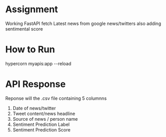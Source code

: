 # Assignment

Working FastAPI fetch Latest news from google news/twitters also adding sentimental score

# How to Run

hypercorn myapis:app --reload

# API Response

Reponse will the .csv file containing 5 columnns
1. Date of news/twitter
2. Tweet content/news headline
3. Source of news / person name
4. Sentiment Prediction Label
5. Sentiment Prediction Score
